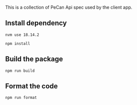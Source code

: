 This is a collection of PeCan Api spec used by the client app.

## Install dependency
```
nvm use 18.14.2

npm install
```

## Build the package
```
npm run build
```

## Format the code
```
npm run format
```